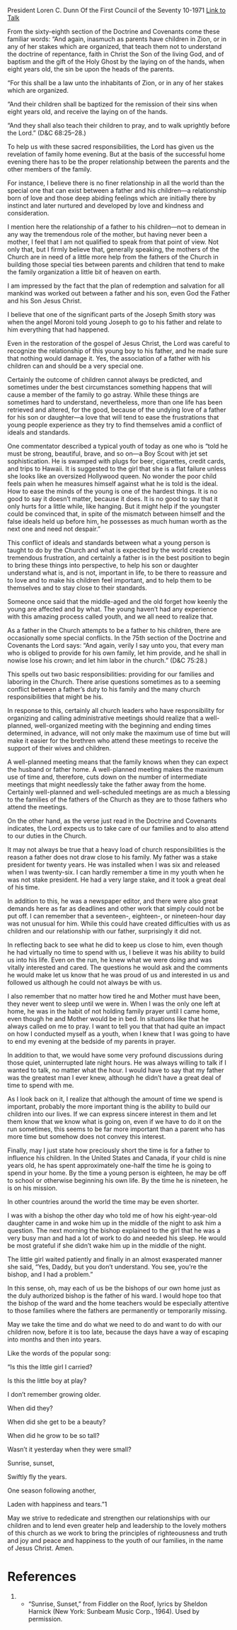 President Loren C. Dunn
Of the First Council of the Seventy
10-1971
[Link to Talk](https://www.churchofjesuschrist.org/study/general-conference/1971/10/this-is-my-beloved-son?lang=eng)

From the sixty-eighth section of the Doctrine and Covenants come these familiar words: “And again, inasmuch as parents have children in Zion, or in any of her stakes which are organized, that teach them not to understand the doctrine of repentance, faith in Christ the Son of the living God, and of baptism and the gift of the Holy Ghost by the laying on of the hands, when eight years old, the sin be upon the heads of the parents.

“For this shall be a law unto the inhabitants of Zion, or in any of her stakes which are organized.

“And their children shall be baptized for the remission of their sins when eight years old, and receive the laying on of the hands.

“And they shall also teach their children to pray, and to walk uprightly before the Lord.” (D&C 68:25–28.)

To help us with these sacred responsibilities, the Lord has given us the revelation of family home evening. But at the basis of the successful home evening there has to be the proper relationship between the parents and the other members of the family.

For instance, I believe there is no finer relationship in all the world than the special one that can exist between a father and his children—a relationship born of love and those deep abiding feelings which are initially there by instinct and later nurtured and developed by love and kindness and consideration.

I mention here the relationship of a father to his children—not to demean in any way the tremendous role of the mother, but having never been a mother, I feel that I am not qualified to speak from that point of view. Not only that, but I firmly believe that, generally speaking, the mothers of the Church are in need of a little more help from the fathers of the Church in building those special ties between parents and children that tend to make the family organization a little bit of heaven on earth.

I am impressed by the fact that the plan of redemption and salvation for all mankind was worked out between a father and his son, even God the Father and his Son Jesus Christ.

I believe that one of the significant parts of the Joseph Smith story was when the angel Moroni told young Joseph to go to his father and relate to him everything that had happened.

Even in the restoration of the gospel of Jesus Christ, the Lord was careful to recognize the relationship of this young boy to his father, and he made sure that nothing would damage it. Yes, the association of a father with his children can and should be a very special one.

Certainly the outcome of children cannot always be predicted, and sometimes under the best circumstances something happens that will cause a member of the family to go astray. While these things are sometimes hard to understand, nevertheless, more than one life has been retrieved and altered, for the good, because of the undying love of a father for his son or daughter—a love that will tend to ease the frustrations that young people experience as they try to find themselves amid a conflict of ideals and standards.

One commentator described a typical youth of today as one who is “told he must be strong, beautiful, brave, and so on—a Boy Scout with jet set sophistication. He is swamped with plugs for beer, cigarettes, credit cards, and trips to Hawaii. It is suggested to the girl that she is a flat failure unless she looks like an oversized Hollywood queen. No wonder the poor child feels pain when he measures himself against what he is told is the ideal. How to ease the minds of the young is one of the hardest things. It is no good to say it doesn’t matter, because it does. It is no good to say that it only hurts for a little while, like hanging. But it might help if the youngster could be convinced that, in spite of the mismatch between himself and the false ideals held up before him, he possesses as much human worth as the next one and need not despair.”

This conflict of ideals and standards between what a young person is taught to do by the Church and what is expected by the world creates tremendous frustration, and certainly a father is in the best position to begin to bring these things into perspective, to help his son or daughter understand what is, and is not, important in life, to be there to reassure and to love and to make his children feel important, and to help them to be themselves and to stay close to their standards.

Someone once said that the middle-aged and the old forget how keenly the young are affected and by what. The young haven’t had any experience with this amazing process called youth, and we all need to realize that.

As a father in the Church attempts to be a father to his children, there are occasionally some special conflicts. In the 75th section of the Doctrine and Covenants the Lord says: “And again, verily I say unto you, that every man who is obliged to provide for his own family, let him provide, and he shall in nowise lose his crown; and let him labor in the church.” (D&C 75:28.)

This spells out two basic responsibilities: providing for our families and laboring in the Church. There arise questions sometimes as to a seeming conflict between a father’s duty to his family and the many church responsibilities that might be his.

In response to this, certainly all church leaders who have responsibility for organizing and calling administrative meetings should realize that a well-planned, well-organized meeting with the beginning and ending times determined, in advance, will not only make the maximum use of time but will make it easier for the brethren who attend these meetings to receive the support of their wives and children.

A well-planned meeting means that the family knows when they can expect the husband or father home. A well-planned meeting makes the maximum use of time and, therefore, cuts down on the number of intermediate meetings that might needlessly take the father away from the home. Certainly well-planned and well-scheduled meetings are as much a blessing to the families of the fathers of the Church as they are to those fathers who attend the meetings.

On the other hand, as the verse just read in the Doctrine and Covenants indicates, the Lord expects us to take care of our families and to also attend to our duties in the Church.

It may not always be true that a heavy load of church responsibilities is the reason a father does not draw close to his family. My father was a stake president for twenty years. He was installed when I was six and released when I was twenty-six. I can hardly remember a time in my youth when he was not stake president. He had a very large stake, and it took a great deal of his time.

In addition to this, he was a newspaper editor, and there were also great demands here as far as deadlines and other work that simply could not be put off. I can remember that a seventeen-, eighteen-, or nineteen-hour day was not unusual for him. While this could have created difficulties with us as children and our relationship with our father, surprisingly it did not.

In reflecting back to see what he did to keep us close to him, even though he had virtually no time to spend with us, I believe it was his ability to build us into his life. Even on the run, he knew what we were doing and was vitally interested and cared. The questions he would ask and the comments he would make let us know that he was proud of us and interested in us and followed us although he could not always be with us.

I also remember that no matter how tired he and Mother must have been, they never went to sleep until we were in. When I was the only one left at home, he was in the habit of not holding family prayer until I came home, even though he and Mother would be in bed. In situations like that he always called on me to pray. I want to tell you that that had quite an impact on how I conducted myself as a youth, when I knew that I was going to have to end my evening at the bedside of my parents in prayer.

In addition to that, we would have some very profound discussions during those quiet, uninterrupted late night hours. He was always willing to talk if I wanted to talk, no matter what the hour. I would have to say that my father was the greatest man I ever knew, although he didn’t have a great deal of time to spend with me.

As I look back on it, I realize that although the amount of time we spend is important, probably the more important thing is the ability to build our children into our lives. If we can express sincere interest in them and let them know that we know what is going on, even if we have to do it on the run sometimes, this seems to be far more important than a parent who has more time but somehow does not convey this interest.

Finally, may I just state how preciously short the time is for a father to influence his children. In the United States and Canada, if your child is nine years old, he has spent approximately one-half the time he is going to spend in your home. By the time a young person is eighteen, he may be off to school or otherwise beginning his own life. By the time he is nineteen, he is on his mission.

In other countries around the world the time may be even shorter.

I was with a bishop the other day who told me of how his eight-year-old daughter came in and woke him up in the middle of the night to ask him a question. The next morning the bishop explained to the girl that he was a very busy man and had a lot of work to do and needed his sleep. He would be most grateful if she didn’t wake him up in the middle of the night.

The little girl waited patiently and finally in an almost exasperated manner she said, “Yes, Daddy, but you don’t understand. You see, you’re the bishop, and I had a problem.”

In this sense, oh, may each of us be the bishops of our own home just as the duly authorized bishop is the father of his ward. I would hope too that the bishop of the ward and the home teachers would be especially attentive to those families where the fathers are permanently or temporarily missing.

May we take the time and do what we need to do and want to do with our children now, before it is too late, because the days have a way of escaping into months and then into years.

Like the words of the popular song:





“Is this the little girl I carried?

Is this the little boy at play?

I don’t remember growing older.

When did they?

When did she get to be a beauty?

When did he grow to be so tall?

Wasn’t it yesterday when they were small?

Sunrise, sunset,

Swiftly fly the years.

One season following another,

Laden with happiness and tears.”1





May we strive to rededicate and strengthen our relationships with our children and to lend even greater help and leadership to the lovely mothers of this church as we work to bring the principles of righteousness and truth and joy and peace and happiness to the youth of our families, in the name of Jesus Christ. Amen.

# References
1. - “Sunrise, Sunset,” from Fiddler on the Roof, lyrics by Sheldon Harnick (New York: Sunbeam Music Corp., 1964). Used by permission.